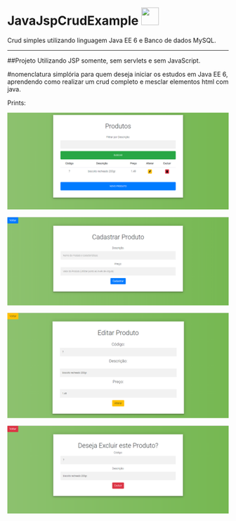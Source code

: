 # JavaJspCrudExample <img src="https://user-images.githubusercontent.com/37068857/67428500-9e48cb80-f5b4-11e9-8169-7c2c2067ee32.png" width="40px" height="40px" />
Crud simples utilizando linguagem Java EE 6 e Banco de dados MySQL.

-----------------------------------------------------------------------------------
##Projeto Utilizando JSP somente, sem servlets e sem JavaScript.

#nomenclatura simplória para quem deseja iniciar os estudos em Java EE 6, aprendendo como realizar um crud completo e mesclar elementos html com java.

Prints:

![Tela de listagem de produtos](https://github.com/cloudandrade/JavaJspCrudExample/blob/master/ScreenShot/Screenshot_1.png)

![Tela de cadastro de produtos](https://github.com/cloudandrade/JavaJspCrudExample/blob/master/ScreenShot/Screenshot_2.png)

![Tela de edição de produto](https://github.com/cloudandrade/JavaJspCrudExample/blob/master/ScreenShot/Screenshot_3.png)

![Exclusão de produto](https://github.com/cloudandrade/JavaJspCrudExample/blob/master/ScreenShot/Screenshot_4.png)
